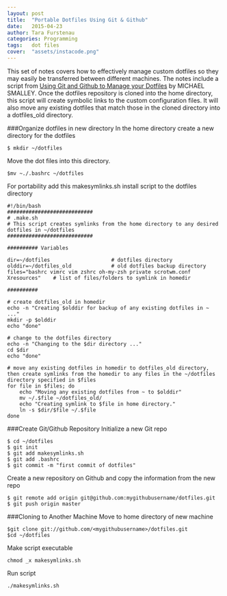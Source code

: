 ```yaml
---
layout: post
title:  "Portable Dotfiles Using Git & Github"
date:   2015-04-23
author: Tara Furstenau
categories: Programming
tags:	dot files 
cover:  "assets/instacode.png"
---
```

This set of notes covers how to effectively manage custom dotfiles so they may easily be transferred between different machines. The notes include a script from [Using Git and Github to Manage your Dotfiles](http://blog.smalleycreative.com/tutorials/using-git-and-github-to-manage-your-dotfiles/) by MICHAEL SMALLEY. Once the dotfiles repository is cloned into the home directory, this script will create symbolic links to the custom configuration files.  It will also move any existing dotfiles that match those in the cloned directory into a dotfiles_old directory.  

###Organize dotfiles in new directory
In the home directory create a new directory for the dotfiles  


	$ mkdir ~/dotfiles


Move the dot files into this directory.  


	$mv ~./.bashrc ~/dotfiles


For portability add this makesymlinks.sh install script to the dotfiles directory  

 

	#!/bin/bash  
	############################
	# .make.sh  
	# This script creates symlinks from the home directory to any desired  dotfiles in ~/dotfiles  
	############################  
	  
	########## Variables  
	  
	dir=~/dotfiles                    # dotfiles directory  
	olddir=~/dotfiles_old             # old dotfiles backup directory  
	files="bashrc vimrc vim zshrc oh-my-zsh private scrotwm.conf   Xresources"    # list of files/folders to symlink in homedir  
	  
	##########  

	# create dotfiles_old in homedir
	echo -n "Creating $olddir for backup of any existing dotfiles in ~ ..."
	mkdir -p $olddir
	echo "done"

	# change to the dotfiles directory
	echo -n "Changing to the $dir directory ..."
	cd $dir
	echo "done"

	# move any existing dotfiles in homedir to dotfiles_old directory, then create symlinks from the homedir to any files in the ~/dotfiles directory specified in $files
	for file in $files; do
	    echo "Moving any existing dotfiles from ~ to $olddir"
	    mv ~/.$file ~/dotfiles_old/
	    echo "Creating symlink to $file in home directory."
	    ln -s $dir/$file ~/.$file
	done


###Create Git/Github Repository
Initialize a new Git repo

	$ cd ~/dotfiles
	$ git init
	$ git add makesymlinks.sh
	$ git add .bashrc
	$ git commit -m "first commit of dotfiles"

Create a new repository on Github and copy the information from the new repo

	$ git remote add origin git@github.com:mygithubusername/dotfiles.git
	$ git push origin master


###Cloning to Another Machine
Move to home directory of new machine

	$git clone git://github.com/<mygithubusername>/dotfiles.git
	$cd ~/dotfiles

Make script executable

	chmod _x makesymlinks.sh

Run script

	./makesymlinks.sh

